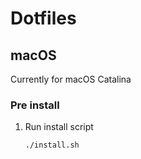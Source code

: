 # Dotfiles

## macOS
Currently for macOS Catalina

### Pre install
1. Run install script
   ```console
   ./install.sh
   ```
